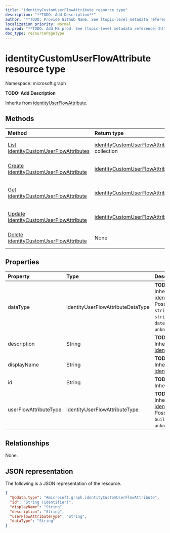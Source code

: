 ```yaml
---
title: "identityCustomUserFlowAttribute resource type"
description: "**TODO: Add Description**"
author: "**TODO: Provide Github Name. See [topic-level metadata reference](https://msgo.azurewebsites.net/add/document/guidelines/metadata.html#topic-level-metadata)**"
localization_priority: Normal
ms.prod: "**TODO: Add MS prod. See [topic-level metadata reference](https://msgo.azurewebsites.net/add/document/guidelines/metadata.html#topic-level-metadata)**"
doc_type: resourcePageType
---
```


# identityCustomUserFlowAttribute resource type

Namespace: microsoft.graph

**TODO: Add Description**


Inherits from [identityUserFlowAttribute](../resources/identityuserflowattribute.md).

## Methods
|Method|Return type|Description|
|:---|:---|:---|
|[List identityCustomUserFlowAttributes](../api/identitycustomuserflowattribute-list.md)|[identityCustomUserFlowAttribute](../resources/identitycustomuserflowattribute.md) collection|Get a list of the [identityCustomUserFlowAttribute](../resources/identitycustomuserflowattribute.md) objects and their properties.|
|[Create identityCustomUserFlowAttribute](../api/identitycustomuserflowattribute-create.md)|[identityCustomUserFlowAttribute](../resources/identitycustomuserflowattribute.md)|Create a new [identityCustomUserFlowAttribute](../resources/identitycustomuserflowattribute.md) object.|
|[Get identityCustomUserFlowAttribute](../api/identitycustomuserflowattribute-get.md)|[identityCustomUserFlowAttribute](../resources/identitycustomuserflowattribute.md)|Read the properties and relationships of an [identityCustomUserFlowAttribute](../resources/identitycustomuserflowattribute.md) object.|
|[Update identityCustomUserFlowAttribute](../api/identitycustomuserflowattribute-update.md)|[identityCustomUserFlowAttribute](../resources/identitycustomuserflowattribute.md)|Update the properties of an [identityCustomUserFlowAttribute](../resources/identitycustomuserflowattribute.md) object.|
|[Delete identityCustomUserFlowAttribute](../api/identitycustomuserflowattribute-delete.md)|None|Deletes an [identityCustomUserFlowAttribute](../resources/identitycustomuserflowattribute.md) object.|

## Properties
|Property|Type|Description|
|:---|:---|:---|
|dataType|identityUserFlowAttributeDataType|**TODO: Add Description** Inherited from [identityUserFlowAttribute](../resources/identityuserflowattribute.md). Possible values are: `string`, `boolean`, `int64`, `stringCollection`, `dateTime`, `unknownFutureValue`.|
|description|String|**TODO: Add Description** Inherited from [identityUserFlowAttribute](../resources/identityuserflowattribute.md)|
|displayName|String|**TODO: Add Description** Inherited from [identityUserFlowAttribute](../resources/identityuserflowattribute.md)|
|id|String|**TODO: Add Description** Inherited from [entity](../resources/entity.md)|
|userFlowAttributeType|identityUserFlowAttributeType|**TODO: Add Description** Inherited from [identityUserFlowAttribute](../resources/identityuserflowattribute.md). Possible values are: `builtIn`, `custom`, `required`, `unknownFutureValue`.|

## Relationships
None.

## JSON representation
The following is a JSON representation of the resource.
<!-- {
  "blockType": "resource",
  "keyProperty": "id",
  "@odata.type": "microsoft.graph.identityCustomUserFlowAttribute",
  "baseType": "microsoft.graph.identityUserFlowAttribute",
  "openType": false
}
-->
``` json
{
  "@odata.type": "#microsoft.graph.identityCustomUserFlowAttribute",
  "id": "String (identifier)",
  "displayName": "String",
  "description": "String",
  "userFlowAttributeType": "String",
  "dataType": "String"
}
```

